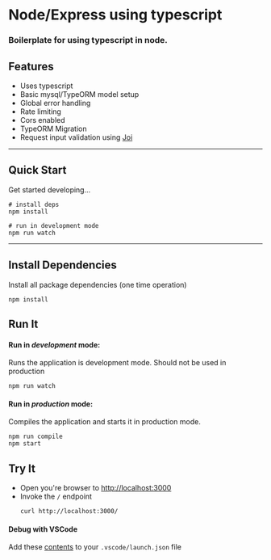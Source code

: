 # Node/Express using typescript

### Boilerplate for using typescript in node. 

## Features
* Uses typescript
* Basic mysql/TypeORM model setup
* Global error handling
* Rate limiting
* Cors enabled
* TypeORM Migration
* Request input validation using [Joi](https://github.com/hapijs/joi)
_ _ _ _

## Quick Start

Get started developing...

```shell
# install deps
npm install

# run in development mode
npm run watch

```

---

## Install Dependencies

Install all package dependencies (one time operation)

```shell
npm install
```

## Run It
#### Run in *development* mode:
Runs the application is development mode. Should not be used in production

```shell
npm run watch
```


#### Run in *production* mode:

Compiles the application and starts it in production mode.

```shell
npm run compile
npm start
```


## Try It
* Open you're browser to [http://localhost:3000](http://localhost:3000)
* Invoke the `/` endpoint 
  ```shell
  curl http://localhost:3000/
  ```


#### Debug with VSCode

Add these [contents](https://github.com/thecodearcher/node-typescript/blob/master/.vscode/launch.json) to your `.vscode/launch.json` file
